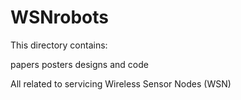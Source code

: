 WSNrobots
======================
This directory contains:

papers 
posters 
designs and 
code

All related to servicing Wireless Sensor Nodes (WSN)
